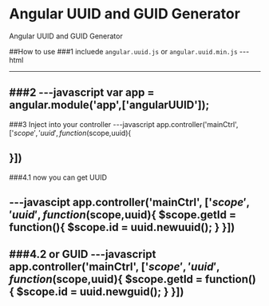 Angular UUID and GUID Generator
===========================

Angular UUID and GUID Generator

##How to use
###1
incluede `angular.uuid.js` or `angular.uuid.min.js` 
---html
<script src="angular.uuid.js"></script>
---

###2
---javascript
var app = angular.module('app',['angularUUID']);
----

###3
Inject into your controller
---javascript
app.controller('mainCtrl', ['$scope','uuid', function($scope,uuid){

}])
---

###4.1
now you can get UUID 

---javascipt
app.controller('mainCtrl', ['$scope','uuid', function($scope,uuid){
	$scope.getId = function(){
		$scope.id = uuid.newuuid();
	}
}])
---
###4.2
or GUID 
---javascript
app.controller('mainCtrl', ['$scope','uuid', function($scope,uuid){
	$scope.getId = function(){
		$scope.id = uuid.newguid();
	}
}])
---


